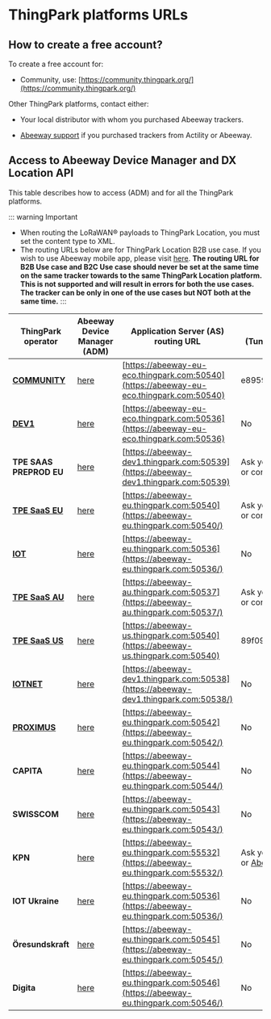 # ThingPark platforms URLs

## How to create a free account?

To create a free account for:

*  Community, use: [https://community.thingpark.org/](https://community.thingpark.org/)<br/>


Other ThingPark platforms, contact either:

* Your local distributor with whom you purchased Abeeway trackers.<br/>

* [Abeeway support](https://thingpark.page.link/AbeewaySupport) if you purchased trackers from Actility or Abeeway.


## Access to Abeeway Device Manager and DX Location API

This table describes how to access  (ADM) and  for all the ThingPark platforms.

::: warning Important

- When routing the LoRaWAN® payloads to ThingPark Location, you must set the content type to XML.
- The routing URLs below are for ThingPark Location B2B use case. If you wish to use Abeeway mobile app, please visit [here](../../C-Procedure-Topics/GetStartedMobileApp_T/README.md). **The routing URL for B2B Use case and B2C Use case should never be set at the same time on the same tracker towards to the same ThingPark Location platform. This is not supported and will result in errors for both the use cases. The tracker can be only in one of the use cases but NOT both at the same time.**
:::

| ThingPark operator      | Abeeway Device Manager (ADM) | Application Server (AS) routing URL | Application Server (AS) Key</br>(Tunnel Interface Authentication Key) | DX API Platform | DX API Prefix |
| ----------------------- | ---------------------------- | -------------- | ------ | --------------- | ------------- |
| **[COMMUNITY](https://community.thingpark.io/tpe/)**           | [here](https://community.thingpark.io/thingpark/abeewayDeviceAnalyzer/index.php?dxprofile=community-api) | [https://abeeway-eu-eco.thingpark.com:50540](https://abeeway-eu-eco.thingpark.com:50540) | e8959e26fd9bce52700605a9cfe74d53 | [Getting Started](https://dx-api.thingpark.io/getstarted/#/)</br>[Documentation](https://dx-api.thingpark.io/location/latest)</br>[Swagger UI](https://dx-api.thingpark.io/location/latest/swagger-ui/index.html?shortUrl=tpdx-location-api-contract.json)|community-api|
| **[DEV1](https://dev1.thingpark.com/portal/web/)**                | [here](https://dev1.thingpark.com/thingpark/abeewayDeviceAnalyzer/index.php?dxprofile=dev1-api) | [https://abeeway-eu-eco.thingpark.com:50536](https://abeeway-eu-eco.thingpark.com:50536) |  No | [Getting Started](https://dx-api.thingpark.io/getstarted/#/)</br>[Documentation](https://dx-api.thingpark.io/location/latest)</br>[Swagger UI](https://dx-api.thingpark.io/location/latest/swagger-ui/index.html?shortUrl=tpdx-location-api-contract.json) |dev1-api |
| **TPE SAAS PREPROD EU** | [here](https://thingparkenterprise-preprod.eu.actility.com/thingpark/abeewayDeviceAnalyzer/index.php?dxprofile=tpe-eu-preprod-api) | [https://abeeway-dev1.thingpark.com:50539](https://abeeway-dev1.thingpark.com:50539) |  Ask your local distributor</br>or contact [Abeeway Support](https://thingpark.page.link/AbeewaySupport) | [Getting Started](https://dx-api.thingpark.io/getstarted/#/)</br>[Documentation](https://dx-api.thingpark.io/location/latest)</br>[Swagger UI](https://dx-api.thingpark.io/location/latest/swagger-ui/index.html?shortUrl=tpdx-location-api-contract.json)|tpe-eu-preprod-api|
| **[TPE SaaS EU](https://thingparkenterprise.eu.actility.com/tpe/)**         | [here](https://thingparkenterprise.eu.actility.com/thingpark/abeewayDeviceAnalyzer/index.php?dxprofile=tpe-eu-api) | [https://abeeway-eu.thingpark.com:50540](https://abeeway-eu.thingpark.com:50540/) |  Ask your local distributor</br>or contact [Abeeway Support](https://thingpark.page.link/AbeewaySupport) |[Getting Started](https://dx-api.thingpark.com/getstarted/#/)</br>[Documentation](https://dx-api.thingpark.com/location/latest)</br>[Swagger UI](https://dx-api.thingpark.com/location/latest/swagger-ui/index.html?shortUrl=tpdx-location-api-contract.json) |tpe-eu-api|
| **[IOT](https://iot.thingpark.com/portal/web/)**                 | [here](https://iot.thingpark.com/abeewayDeviceAnalyzer/?dxprofile=iot-api) | [https://abeeway-eu.thingpark.com:50536](https://abeeway-eu.thingpark.com:50536/) |  No | [Getting Started](https://dx-api.thingpark.com/getstarted/#/)</br>[Documentation](https://dx-api.thingpark.com/location/latest)</br>[Swagger UI](https://dx-api.thingpark.com/location/latest/swagger-ui/index.html?shortUrl=tpdx-location-api-contract.json) | iot-api|
| **[TPE SaaS AU](https://thingparkenterprise.au.actility.com/tpe/)**         | [here](https://thingparkenterprise.au.actility.com/thingpark/abeewayDeviceAnalyzer/index.php?dxprofile=tpe-au1-api) | [https://abeeway-au.thingpark.com:50537](https://abeeway-au.thingpark.com:50537/) |  Ask your local distributor</br>or contact [Abeeway Support](https://thingpark.page.link/AbeewaySupport) |[Getting Started](https://dx-api-au1.thingpark.com/getstarted/#/)</br>[Documentation](https://dx-api-au1.thingpark.com/location/latest)</br>[Swagger UI](https://dx-api-au1.thingpark.com/location/latest/swagger-ui/index.html?shortUrl=tpdx-location-api-contract.json) |tpe-au1-api|
| **[TPE SaaS US](https://thingparkenterprise.us.actility.com/tpe)**         | [here](https://thingparkenterprise.us.actility.com/thingpark/abeewayDeviceAnalyzer/index.php?dxprofile=tpe-us-api) | [https://abeeway-us.thingpark.com:50540](https://abeeway-us.thingpark.com:50540) |  89f099f1ac454f121a4aeab50a41ef54 | [Getting Started](https://dx-api-us.thingpark.com/getstarted/#/)</br>[Documentation](https://dx-api-us.thingpark.com/location/latest)</br>[Swagger UI](https://dx-api-us.thingpark.com/location/latest/swagger-ui/index.html?shortUrl=tpdx-location-api-contract.json) | tpe-us-api|
| **[IOTNET](https://iotnet-poc.thingpark.com/portal/web)**              | [here](https://iotnet-poc.thingpark.com/thingpark/abeewayDeviceAnalyzer/index.php?dxprofile=ah-iotnet-poc-api) | [https://abeeway-dev1.thingpark.com:50538](https://abeeway-dev1.thingpark.com:50538/) |  No |[Getting Started](https://dx-api.thingpark.io/getstarted/#/)</br>[Documentation](https://dx-api.thingpark.io/location/latest)</br>[Swagger UI](https://dx-api.thingpark.io/location/latest/swagger-ui/index.html?shortUrl=tpdx-location-api-contract.json) | iotnet-poc-api|
| **[PROXIMUS](https://proximus-iot.thingpark.com/portal/web)**            | [here](https://iot.thingpark.com/thingpark/abeewayDeviceAnalyzer/index.php?dxprofile=proximusiot-api) | [https://abeeway-eu.thingpark.com:50542](https://abeeway-eu.thingpark.com:50542/) |  No | [Getting Started](https://dx-api.thingpark.com/getstarted/#/)</br>[Documentation](https://dx-api.thingpark.com/location/latest)</br>[Swagger UI](https://dx-api.thingpark.com/location/latest/swagger-ui/index.html?shortUrl=tpdx-location-api-contract.json) | proximusiot-api |
| **CAPITA**              | [here](https://iot.thingpark.com/thingpark/abeewayDeviceAnalyzer/index.php?dxprofile=capita-api) | [https://abeeway-eu.thingpark.com:50544](https://abeeway-eu.thingpark.com:50544/) |  No |[Getting Started](https://dx-api.thingpark.com/getstarted/#/)</br>[Documentation](https://dx-api.thingpark.com/location/latest)</br>[Swagger UI](https://dx-api.thingpark.com/location/latest/swagger-ui/index.html?shortUrl=tpdx-location-api-contract.json)| capita-api |
| **SWISSCOM**            | [here](https://iot.thingpark.com/thingpark/abeewayDeviceAnalyzer/index.php?dxprofile=swisscom-api) | [https://abeeway-eu.thingpark.com:50543](https://abeeway-eu.thingpark.com:50543/) |  No | [Getting Started](https://dx-api.thingpark.com/getstarted/#/)</br>[Documentation](https://dx-api.thingpark.com/location/latest)</br>[Swagger UI](https://dx-api.thingpark.com/location/latest/swagger-ui/index.html?shortUrl=tpdx-location-api-contract.json) | swisscom-api |
| **KPN**                 | [here](https://iot.thingpark.com/thingpark/abeewayDeviceAnalyzer/index.php?dxprofile=kpn-api) | [https://abeeway-eu.thingpark.com:55532](https://abeeway-eu.thingpark.com:55532/) |  Ask your local distributor</br>or [Abeeway Support](https://thingpark.page.link/AbeewaySupport) | [Getting Started](https://dx-api.thingpark.com/getstarted/#/)</br>[Documentation](https://dx-api.thingpark.com/location/latest)</br>[Swagger UI](https://dx-api.thingpark.com/location/latest/swagger-ui/index.html?shortUrl=tpdx-location-api-contract.json) | kpn-api |
| **IOT Ukraine**         | [here](https://iot.thingpark.com/thingpark/abeewayDeviceAnalyzer/index.php?dxprofile=iotukraine-api) | [https://abeeway-eu.thingpark.com:50536](https://abeeway-eu.thingpark.com:50536/) |  No |[Getting Started](https://dx-api.thingpark.com/getstarted/#/)</br>[Documentation](https://dx-api.thingpark.com/location/latest)</br>[Swagger UI](https://dx-api.thingpark.com/location/latest/swagger-ui/index.html?shortUrl=tpdx-location-api-contract.json) | iotukraine-api |
| **Öresundskraft**       | [here](https://iot.thingpark.com/thingpark/abeewayDeviceAnalyzer/index.php?dxprofile=oresundskraftapi) | [https://abeeway-eu.thingpark.com:50545](https://abeeway-eu.thingpark.com:50545/) |  No |[Getting Started](https://dx-api.thingpark.com/getstarted/#/)</br>[Documentation](https://dx-api.thingpark.com/location/latest)</br>[Swagger UI](https://dx-api.thingpark.com/location/latest/swagger-ui/index.html?shortUrl=tpdx-location-api-contract.json)|oresundskraft-api|
| **Digita**              | [here](https://iot.thingpark.com/thingpark/abeewayDeviceAnalyzer/index.php?dxprofile=digitaapi) | [https://abeeway-eu.thingpark.com:50546](https://abeeway-eu.thingpark.com:50546/) |  No | [Getting Started](https://dx-api.thingpark.com/getstarted/#/)</br>[Documentation](https://dx-api.thingpark.com/location/latest)</br>[Swagger UI](https://dx-api.thingpark.com/location/latest/swagger-ui/index.html?shortUrl=tpdx-location-api-contract.json) | digita-api|

